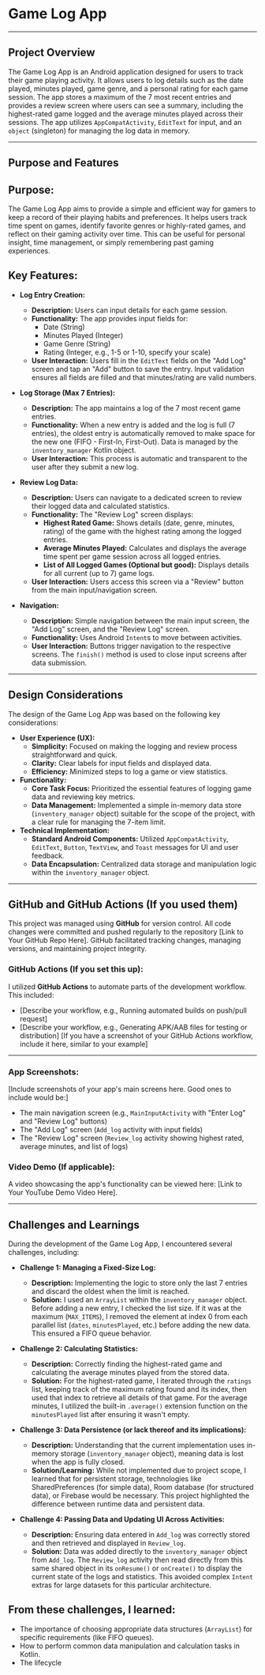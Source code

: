 # Game Log App

----------------------------------------------------------
## Project Overview

The Game Log App is an Android application designed for users to track their game playing activity. It allows users to log details such as the date played, minutes played, game genre, and a personal rating for each game session. The app stores a maximum of the 7 most recent entries and provides a review screen where users can see a summary, including the highest-rated game logged and the average minutes played across their sessions. The app utilizes `AppCompatActivity`, `EditText` for input, and an `object` (singleton) for managing the log data in memory.

------------------------------------------------------

## Purpose and Features

## Purpose:
The Game Log App aims to provide a simple and efficient way for gamers to keep a record of their playing habits and preferences. It helps users track time spent on games, identify favorite genres or highly-rated games, and reflect on their gaming activity over time. This can be useful for personal insight, time management, or simply remembering past gaming experiences.

## Key Features:

- **Log Entry Creation:**
    - **Description:** Users can input details for each game session.
    - **Functionality:** The app provides input fields for:
        - Date (String)
        - Minutes Played (Integer)
        - Game Genre (String)
        - Rating (Integer, e.g., 1-5 or 1-10, specify your scale)
    - **User Interaction:** Users fill in the `EditText` fields on the "Add Log" screen and tap an "Add" button to save the entry. Input validation ensures all fields are filled and that minutes/rating are valid numbers.

- **Log Storage (Max 7 Entries):**
    - **Description:** The app maintains a log of the 7 most recent game entries.
    - **Functionality:** When a new entry is added and the log is full (7 entries), the oldest entry is automatically removed to make space for the new one (FIFO - First-In, First-Out). Data is managed by the `inventory_manager` Kotlin object.
    - **User Interaction:** This process is automatic and transparent to the user after they submit a new log.

- **Review Log Data:**
    - **Description:** Users can navigate to a dedicated screen to review their logged data and calculated statistics.
    - **Functionality:** The "Review Log" screen displays:
        - **Highest Rated Game:** Shows details (date, genre, minutes, rating) of the game with the highest rating among the logged entries.
        - **Average Minutes Played:** Calculates and displays the average time spent per game session across all logged entries.
        - **List of All Logged Games (Optional but good):** Displays details for all current (up to 7) game logs.
    - **User Interaction:** Users access this screen via a "Review" button from the main input/navigation screen.

- **Navigation:**
    - **Description:** Simple navigation between the main input screen, the "Add Log" screen, and the "Review Log" screen.
    - **Functionality:** Uses Android `Intent`s to move between activities.
    - **User Interaction:** Buttons trigger navigation to the respective screens. The `finish()` method is used to close input screens after data submission.

------------------------------------------

## Design Considerations

The design of the Game Log App was based on the following key considerations:

- **User Experience (UX):**
    - **Simplicity:** Focused on making the logging and review process straightforward and quick.
    - **Clarity:** Clear labels for input fields and displayed data.
    - **Efficiency:** Minimized steps to log a game or view statistics.
- **Functionality:**
    - **Core Task Focus:** Prioritized the essential features of logging game data and reviewing key metrics.
    - **Data Management:** Implemented a simple in-memory data store (`inventory_manager` object) suitable for the scope of the project, with a clear rule for managing the 7-item limit.
- **Technical Implementation:**
    - **Standard Android Components:** Utilized `AppCompatActivity`, `EditText`, `Button`, `TextView`, and `Toast` messages for UI and user feedback.
    - **Data Encapsulation:** Centralized data storage and manipulation logic within the `inventory_manager` object.

-----------------------------------------------------
## GitHub and GitHub Actions (If you used them)

This project was managed using **GitHub** for version control. All code changes were committed and pushed regularly to the repository [Link to Your GitHub Repo Here]. GitHub facilitated tracking changes, managing versions, and maintaining project integrity.

### GitHub Actions (If you set this up):
I utilized **GitHub Actions** to automate parts of the development workflow. This included:
- [Describe your workflow, e.g., Running automated builds on push/pull request]
- [Describe your workflow, e.g., Generating APK/AAB files for testing or distribution]
[If you have a screenshot of your GitHub Actions workflow, include it here, similar to your example]
<!-- ![Screenshot of GitHub Actions Workflow](path_to_your_screenshot.png) -->

-------------------------------------------------------

### App Screenshots:
[Include screenshots of your app's main screens here. Good ones to include would be:]
- The main navigation screen (e.g., `MainInputActivity` with "Enter Log" and "Review Log" buttons)
- The "Add Log" screen (`Add_log` activity with input fields)
- The "Review Log" screen (`Review_log` activity showing highest rated, average minutes, and list of logs)

<!--
Example:
![Main Navigation Screen](path_to_main_screen_screenshot.png)
(Caption: The main screen allowing users to navigate to add or review logs.)

![Add Log Screen](path_to_add_log_screenshot.png)
(Caption: Screen for inputting game session details.)

![Review Log Screen](path_to_review_log_screenshot.png)
(Caption: Screen displaying the highest-rated game, average minutes, and all logged entries.)
-->

### Video Demo (If applicable):
A video showcasing the app's functionality can be viewed here: [Link to Your YouTube Demo Video Here].

-----------------------------------------------

## Challenges and Learnings

During the development of the Game Log App, I encountered several challenges, including:

- **Challenge 1: Managing a Fixed-Size Log:**
    - **Description:** Implementing the logic to store only the last 7 entries and discard the oldest when the limit is reached.
    - **Solution:** I used an `ArrayList` within the `inventory_manager` object. Before adding a new entry, I checked the list size. If it was at the maximum (`MAX_ITEMS`), I removed the element at index 0 from each parallel list (`dates`, `minutesPlayed`, etc.) before adding the new data. This ensured a FIFO queue behavior.

- **Challenge 2: Calculating Statistics:**
    - **Description:** Correctly finding the highest-rated game and calculating the average minutes played from the stored data.
    - **Solution:** For the highest-rated game, I iterated through the `ratings` list, keeping track of the maximum rating found and its index, then used that index to retrieve all details of that game. For the average minutes, I utilized the built-in `.average()` extension function on the `minutesPlayed` list after ensuring it wasn't empty.

- **Challenge 3: Data Persistence (or lack thereof and its implications):**
    - **Description:** Understanding that the current implementation uses in-memory storage (`inventory_manager` object), meaning data is lost when the app is fully closed.
    - **Solution/Learning:** While not implemented due to project scope, I learned that for persistent storage, technologies like SharedPreferences (for simple data), Room database (for structured data), or Firebase would be necessary. This project highlighted the difference between runtime data and persistent data.

- **Challenge 4: Passing Data and Updating UI Across Activities:**
    - **Description:** Ensuring data entered in `Add_log` was correctly stored and then retrieved and displayed in `Review_log`.
    - **Solution:** Data was added directly to the `inventory_manager` object from `Add_log`. The `Review_log` activity then read directly from this same shared object in its `onResume()` or `onCreate()` to display the current state of the logs and statistics. This avoided complex `Intent` extras for large datasets for this particular architecture.

## From these challenges, I learned:
- The importance of choosing appropriate data structures (`ArrayList`) for specific requirements (like FIFO queues).
- How to perform common data manipulation and calculation tasks in Kotlin.
- The lifecycle
